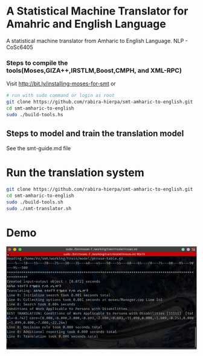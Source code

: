 # A Statistical Machine Translator for Amahric and English Language

A statistical machine translator from Amharic to English Language. NLP - CoSc6405

### Steps to compile the tools(Moses,GIZA++,IRSTLM,Boost,CMPH, and XML-RPC)

Visit http://bit.ly/installing-moses-for-smt or

```bash
# run with sudo command or login as root
git clone https://github.com/rabira-hierpa/smt-amharic-to-english.git
cd smt-amharic-to-english
sudo ./build-tools.hs
```

## Steps to model and train the translation model

See the smt-guide.md file

# Run the translation system

```bash
git clone https://github.com/rabira-hierpa/smt-amharic-to-english.git
cd smt-amharic-to-english
sudo ./build-tools.sh
sudo ./smt-translator.sh
```

# Demo

![Sample Translation](./promo/sample-translation.png)

